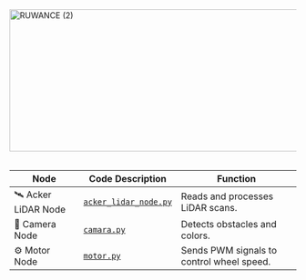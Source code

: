 
<img width="1500" height="250" alt="RUWANCE (2)" src="https://github.com/user-attachments/assets/10f658cb-d22f-4940-ad4e-0b69bbb77b3e" />

<br>
<br>


| Node | Code Description | Function |
|------|------|-----------|
| 🛰️ Acker LiDAR Node | [`acker_lidar_node.py`](./acker_lidar_node/acker_lidar_node.py) | Reads and processes LiDAR scans. |
| 🎥 Camera Node | [`camara.py`](./camara/camara.py) | Detects obstacles and colors. |
| ⚙️ Motor Node | [`motor.py`](./motor/motor.py) | Sends PWM signals to control wheel speed. |
